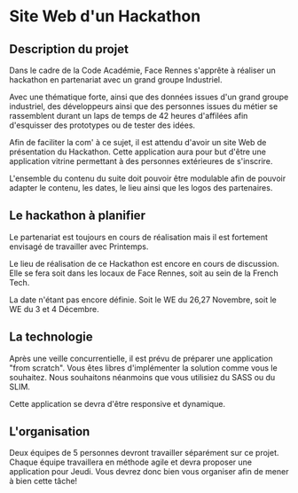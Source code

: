 # Site Web d'un Hackathon

## Description du projet

Dans le cadre de la Code Académie, Face Rennes s'apprête à réaliser un hackathon en partenariat avec un grand groupe Industriel. 

Avec une thématique forte, ainsi que des données issues d'un grand groupe industriel, des développeurs ainsi que des personnes issues du métier se rassemblent durant un laps de temps de 42 heures d'affilées afin d'esquisser des prototypes ou de tester des idées. 

Afin de faciliter la com' à ce sujet, il est attendu d'avoir un site Web de présentation du Hackathon. Cette application aura pour but d'être une application vitrine permettant à des personnes extérieures de s'inscrire. 

L'ensemble du contenu du suite doit pouvoir être modulable afin de pouvoir adapter le contenu, les dates, le lieu ainsi que les logos des partenaires. 

## Le hackathon à planifier

Le partenariat est toujours en cours de réalisation mais il est fortement envisagé de travailler avec Printemps.

Le lieu de réalisation de ce Hackathon est encore en cours de discussion. Elle se fera soit dans les locaux de Face Rennes, soit au sein de la French Tech. 

La date n'étant pas encore définie. Soit le WE du 26,27 Novembre, soit le WE du 3 et 4 Décembre.

## La technologie

Après une veille concurrentielle, il est prévu de préparer une application "from scratch". 
Vous êtes libres d'implémenter la solution comme vous le souhaitez. Nous souhaitons néanmoins que vous utilisiez du SASS ou du SLIM. 

Cette application se devra d'être responsive et dynamique. 

## L'organisation

Deux équipes de 5 personnes devront travailler séparément sur ce projet. 
Chaque équipe travaillera en méthode agile et devra proposer une application pour Jeudi. Vous devrez donc bien vous organiser afin de mener à bien cette tâche!

